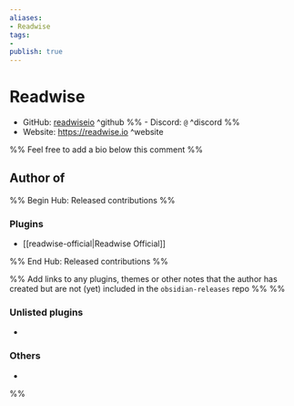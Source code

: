 ```yaml
---
aliases:
- Readwise
tags: 
- 
publish: true
---
```


# Readwise

- GitHub: [readwiseio](https://github.com/readwiseio/) ^github
%% - Discord: `@` ^discord %%
- Website: <https://readwise.io> ^website
<!-- - [[Publish sites|Publish site]]: ^publish -->

%% Feel free to add a bio below this comment %%


## Author of

%% Begin Hub: Released contributions %%
### Plugins
- [[readwise-official|Readwise Official]]

%% End Hub: Released contributions %%

%% Add links to any plugins, themes or other notes that the author has created but are not (yet) included in the `obsidian-releases` repo %%
%%
### Unlisted plugins

- 

### Others

- 
%%

<!--
## Sponsor this author

- [[GitHub sponsors]]: [Sponsor @readwiseio on GitHub Sponsors](https://github.com/sponsors/readwiseio) ^github-sponsor
- [[Buy me a coffee]]: ^buy-me-a-coffee
- [[PayPal]]: ^paypal
- [[Patreon]]: ^patreon

-->

<!--
## Follow this author

- [[YouTube Channels|On YouTube]]: ^youtube
- Twitter: ^twitter
- ...
-->